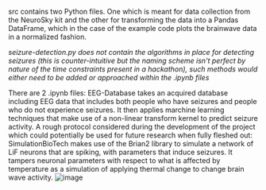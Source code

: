 src contains two Python files. One which is meant for data collection from the NeuroSky kit and the other for transforming the data into a Pandas DataFrame, which in the case of the example code plots the brainwave data in a normalized fashion.

*seizure-detection.py does not contain the algorithms in place for detecting seizures (this is counter-intuitive but the naming scheme isn't perfect by nature of the time constraints present in a hackathon), such methods would either need to be added or approached within the .ipynb files*  


There are 2 .ipynb files: 
  EEG-Database takes an acquired database including EEG data that includes both people who have seizures and people who do not experience seizures. It then applies marchine learning techniques that make use of a non-linear transform kernel to predict seizure activity. 
A rough protocol considered during the development of the project which could potentially be used for future research when fully fleshed out:
  SimulationBioTech makes use of the Brian2 library to simulate a network of LiF neurons that are spiking, with parameters that induce seizures. It tampers neuronal parameters with respect to what is affected by temperature as a simulation of applying thermal change to change brain wave activity. 
![image](https://github.com/user-attachments/assets/5f1e0e2a-fd23-4264-9e2c-76eabc855ef4)

